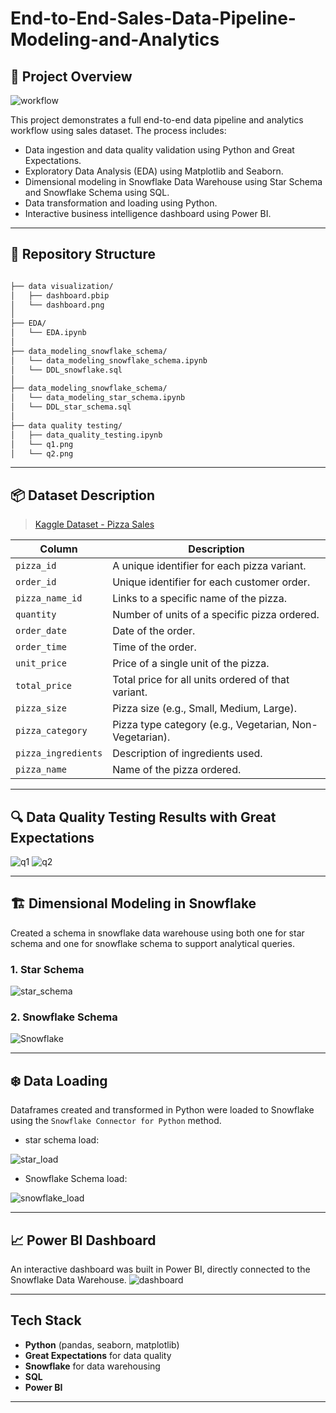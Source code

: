 # End-to-End-Sales-Data-Pipeline-Modeling-and-Analytics

## 📌 Project Overview
![workflow](https://github.com/user-attachments/assets/571e0b16-8078-4407-8a7c-dbd32532c8d3)

This project demonstrates a full end-to-end data pipeline and analytics workflow using sales dataset. The process includes:

- Data ingestion and data quality validation using Python and Great Expectations.
- Exploratory Data Analysis (EDA) using Matplotlib and Seaborn.
- Dimensional modeling in Snowflake Data Warehouse using Star Schema and Snowflake Schema using SQL.
- Data transformation and loading using Python.
- Interactive business intelligence dashboard using Power BI.

---
## 📁 Repository Structure
```bash

├── data visualization/
│   ├── dashboard.pbip      
│   └── dashboard.png
│ 
├── EDA/
│   └── EDA.ipynb
│
├── data_modeling_snowflake_schema/
│   └── data_modeling_snowflake_schema.ipynb
│   └── DDL_snowflake.sql
│          
├── data_modeling_snowflake_schema/
│   └── data_modeling_star_schema.ipynb
│   └── DDL_star_schema.sql
│
├── data quality testing/
│   ├── data_quality_testing.ipynb  
│   └── q1.png
│   └── q2.png              

```
---
## 📦 Dataset Description

> [Kaggle Dataset - Pizza Sales](https://www.kaggle.com/datasets/nextmillionaire/pizza-sales-dataset)

| Column            | Description                                                                 |
|------------------|-----------------------------------------------------------------------------|
| `pizza_id`        | A unique identifier for each pizza variant.                                 |
| `order_id`        | Unique identifier for each customer order.                                  |
| `pizza_name_id`   | Links to a specific name of the pizza.                                      |
| `quantity`        | Number of units of a specific pizza ordered.                                |
| `order_date`      | Date of the order.                                                          |
| `order_time`      | Time of the order.                                                          |
| `unit_price`      | Price of a single unit of the pizza.                                        |
| `total_price`     | Total price for all units ordered of that variant.                          |
| `pizza_size`      | Pizza size (e.g., Small, Medium, Large).                                    |
| `pizza_category`  | Pizza type category (e.g., Vegetarian, Non-Vegetarian).                     |
| `pizza_ingredients`| Description of ingredients used.                                            |
| `pizza_name`      | Name of the pizza ordered.                                                  |

---

## 🔍 Data Quality Testing Results with Great Expectations
![q1](https://github.com/user-attachments/assets/0bb045ee-28b6-4984-8a76-b0654c7b28c3)
![q2](https://github.com/user-attachments/assets/5f7b8bb4-7579-4b07-befe-8f8ceae4ce61)

---

## 🏗️ Dimensional Modeling in Snowflake

Created a schema in snowflake data warehouse using both one for star schema and one for snowflake schema to support analytical queries.

### 1. Star Schema 
![star_schema](https://github.com/user-attachments/assets/bdaa4a58-e0c8-4451-9ff4-bf12bf9f3f9c)



### 2. Snowflake Schema
![Snowflake](https://github.com/user-attachments/assets/93261f98-6e5c-4091-99ac-a980fa3fd4f1)


---

## ❄️ Data Loading

Dataframes created and transformed in Python were loaded to Snowflake using the `Snowflake Connector for Python` method.

- star schema load:
  
![star_load](https://github.com/user-attachments/assets/89158270-3568-4cbf-af51-457169bc0ae5)




- Snowflake Schema load:
  
![snowflake_load](https://github.com/user-attachments/assets/f0e17bd3-fafd-4914-bef4-be7e7d32f44b)


---

## 📈 Power BI Dashboard

An interactive dashboard was built in Power BI, directly connected to the Snowflake Data Warehouse.
![dashboard](https://github.com/user-attachments/assets/59e1b7cc-4a7a-49cd-bd87-ebf8469bc4e7)


---

##  Tech Stack

- **Python** (pandas, seaborn, matplotlib)
- **Great Expectations** for data quality
- **Snowflake** for data warehousing
- **SQL**
- **Power BI** 

---




